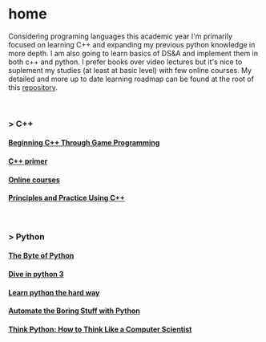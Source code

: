 # home
Considering programing languages this academic year I'm primarily focused on learning C++ and expanding my previous python knowledge in more depth. I am also going to learn basics of DS&A and implement them in both c++ and python. I prefer books over video lectures but it's nice to suplement my studies (at least at basic level) with few online courses. My detailed and more up to date learning roadmap can be found at the root of this [repository](https://github.com/frainfreeze/studying/blob/master/roadmap.txt).

<br>

### > C++

#### [Beginning C++ Through Game Programming](C++/beginnigC++TGP#beginning-c-through-game-programming)

#### [C++ primer](C++/c++primer#c-primer-5-c1114)

#### [Online courses](C++/online-courses#edx-microsoft-dev210x---introduction-to-c)

#### [Principles and Practice Using C++](C++/principles-and-practice-using-c++#programming----principles-and-practice-using-c)

<br>

### > Python

#### [The Byte of Python](python/byteofpython#a-byte-of-python)

#### [Dive in python 3](python/diveinpython#dive-into-python)

#### [Learn python the hard way](python/lpthw#learn-python-the-hard-way)

#### [Automate the Boring Stuff with Python](python/pythonautomating#automate-the-boring-stuff-with-python)

#### [Think Python: How to Think Like a Computer Scientist](python/thinksCSpython)

<!-- 

<br>

### > DS&A
Literature:
1. Introduction to Algorithms, 3rd Edition


<br>


### > clojure
Literature:

1. [Clojure for the Brave and True](https://www.braveclojure.com/clojure-for-the-brave-and-true/).
2. Clojure in Action, Amit Rathore, 2011.
3. Practical Clojure, L. VanderHart, S. Sierra, 2010.

Other:

> [Clojure-Resources](https://github.com/matthiasn/Clojure-Resources)
> http://clojure-doc.org/

<br>

### > Lua
Literature: 
-->